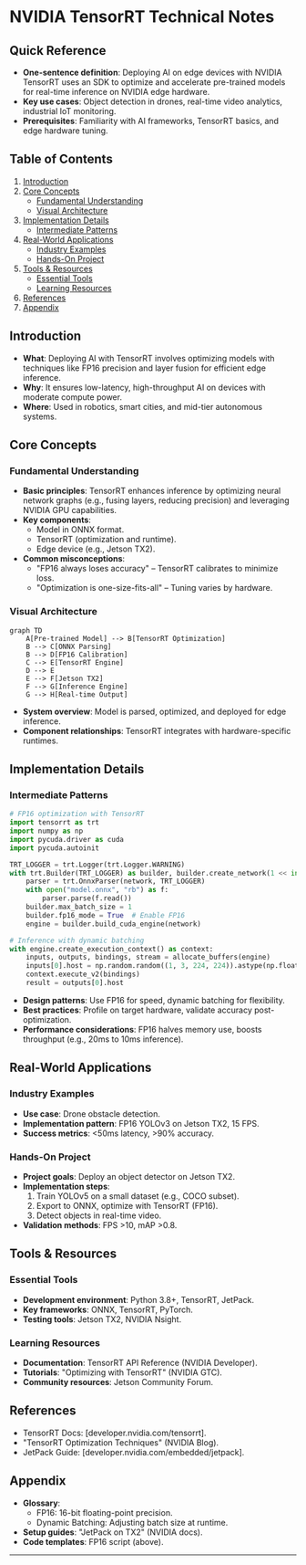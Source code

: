 # NVIDIA TensorRT Technical Notes  
<!-- [Image description: A rectangular diagram showing a pre-trained model optimized with TensorRT, deployed to an edge device like Jetson TX2. It includes detailed steps like ONNX parsing, precision calibration (FP16), and engine building, with a performance overlay (e.g., latency, throughput) and a technical design.] -->

## Quick Reference  
- **One-sentence definition**: Deploying AI on edge devices with NVIDIA TensorRT uses an SDK to optimize and accelerate pre-trained models for real-time inference on NVIDIA edge hardware.  
- **Key use cases**: Object detection in drones, real-time video analytics, industrial IoT monitoring.  
- **Prerequisites**: Familiarity with AI frameworks, TensorRT basics, and edge hardware tuning.  

## Table of Contents  

1. [Introduction](#introduction)  
2. [Core Concepts](#core-concepts)  
    - [Fundamental Understanding](#fundamental-understanding)  
    - [Visual Architecture](#visual-architecture)  
3. [Implementation Details](#implementation-details)  
    - [Intermediate Patterns](#intermediate-patterns)  
4. [Real-World Applications](#real-world-applications)  
    - [Industry Examples](#industry-examples)  
    - [Hands-On Project](#hands-on-project)  
5. [Tools & Resources](#tools--resources)  
    - [Essential Tools](#essential-tools)  
    - [Learning Resources](#learning-resources)  
6. [References](#references)  
7. [Appendix](#appendix)  

## Introduction  
- **What**: Deploying AI with TensorRT involves optimizing models with techniques like FP16 precision and layer fusion for efficient edge inference.  
- **Why**: It ensures low-latency, high-throughput AI on devices with moderate compute power.  
- **Where**: Used in robotics, smart cities, and mid-tier autonomous systems.  

## Core Concepts  
### Fundamental Understanding  
- **Basic principles**: TensorRT enhances inference by optimizing neural network graphs (e.g., fusing layers, reducing precision) and leveraging NVIDIA GPU capabilities.  
- **Key components**:  
  - Model in ONNX format.  
  - TensorRT (optimization and runtime).  
  - Edge device (e.g., Jetson TX2).  
- **Common misconceptions**:  
  - "FP16 always loses accuracy" – TensorRT calibrates to minimize loss.  
  - "Optimization is one-size-fits-all" – Tuning varies by hardware.  

### Visual Architecture  
```mermaid  
graph TD  
    A[Pre-trained Model] --> B[TensorRT Optimization]  
    B --> C[ONNX Parsing]  
    B --> D[FP16 Calibration]  
    C --> E[TensorRT Engine]  
    D --> E  
    E --> F[Jetson TX2]  
    F --> G[Inference Engine]  
    G --> H[Real-time Output]  
```  
- **System overview**: Model is parsed, optimized, and deployed for edge inference.  
- **Component relationships**: TensorRT integrates with hardware-specific runtimes.  

## Implementation Details  
### Intermediate Patterns  
```python  
# FP16 optimization with TensorRT  
import tensorrt as trt  
import numpy as np  
import pycuda.driver as cuda  
import pycuda.autoinit  

TRT_LOGGER = trt.Logger(trt.Logger.WARNING)  
with trt.Builder(TRT_LOGGER) as builder, builder.create_network(1 << int(trt.NetworkDefinitionCreationFlag.EXPLICIT_BATCH)) as network:  
    parser = trt.OnnxParser(network, TRT_LOGGER)  
    with open("model.onnx", "rb") as f:  
        parser.parse(f.read())  
    builder.max_batch_size = 1  
    builder.fp16_mode = True  # Enable FP16  
    engine = builder.build_cuda_engine(network)  

# Inference with dynamic batching  
with engine.create_execution_context() as context:  
    inputs, outputs, bindings, stream = allocate_buffers(engine)  
    inputs[0].host = np.random.random((1, 3, 224, 224)).astype(np.float32)  
    context.execute_v2(bindings)  
    result = outputs[0].host  
```  
- **Design patterns**: Use FP16 for speed, dynamic batching for flexibility.  
- **Best practices**: Profile on target hardware, validate accuracy post-optimization.  
- **Performance considerations**: FP16 halves memory use, boosts throughput (e.g., 20ms to 10ms inference).  

## Real-World Applications  
### Industry Examples  
- **Use case**: Drone obstacle detection.  
- **Implementation pattern**: FP16 YOLOv3 on Jetson TX2, 15 FPS.  
- **Success metrics**: <50ms latency, >90% accuracy.  

### Hands-On Project  
- **Project goals**: Deploy an object detector on Jetson TX2.  
- **Implementation steps**:  
  1. Train YOLOv5 on a small dataset (e.g., COCO subset).  
  2. Export to ONNX, optimize with TensorRT (FP16).  
  3. Detect objects in real-time video.  
- **Validation methods**: FPS >10, mAP >0.8.  

## Tools & Resources  
### Essential Tools  
- **Development environment**: Python 3.8+, TensorRT, JetPack.  
- **Key frameworks**: ONNX, TensorRT, PyTorch.  
- **Testing tools**: Jetson TX2, NVIDIA Nsight.  

### Learning Resources  
- **Documentation**: TensorRT API Reference (NVIDIA Developer).  
- **Tutorials**: "Optimizing with TensorRT" (NVIDIA GTC).  
- **Community resources**: Jetson Community Forum.  

## References  
- TensorRT Docs: [developer.nvidia.com/tensorrt].  
- "TensorRT Optimization Techniques" (NVIDIA Blog).  
- JetPack Guide: [developer.nvidia.com/embedded/jetpack].  

## Appendix  
- **Glossary**:  
  - FP16: 16-bit floating-point precision.  
  - Dynamic Batching: Adjusting batch size at runtime.  
- **Setup guides**: "JetPack on TX2" (NVIDIA docs).  
- **Code templates**: FP16 script (above).  

---

